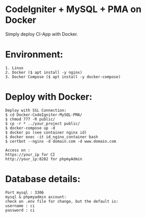 # CodeIgniter + MySQL + PMA on Docker
   Simply deploy CI-App with Docker.
   
# Environment:
```
1. Linux
2. Docker ($ apt install -y nginx)
3. Docker Compose ($ apt install -y docker-compose)
```

# Deploy with Docker:
```
Deploy with SSL Connection:
$ cd Docker-CodeIgniter-MySQL-PMA/
$ chmod 777 -R public/
$ cp -r * ../your_project public/
$ docker-compose up -d
$ docker ps (see container nginx id)
$ docker exec -it id_nginx_container bash
$ certbot --nginx -d domain.com -d www.domain.com

Access on :
https://your_ip for CI
http://your_ip:8282 for phpmyAdmin
```

# Database details:
```
Port mysql : 3306
mysql & phpmyadmin account:
check on .env file for change, but the default is:
username : ci
password : ci
```
